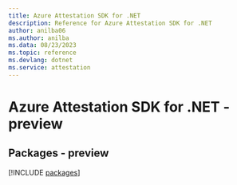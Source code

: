 ```yaml
---
title: Azure Attestation SDK for .NET
description: Reference for Azure Attestation SDK for .NET
author: anilba06
ms.author: anilba
ms.data: 08/23/2023
ms.topic: reference
ms.devlang: dotnet
ms.service: attestation
---
```

# Azure Attestation SDK for .NET - preview
## Packages - preview
[!INCLUDE [packages](attestation-index.md)]